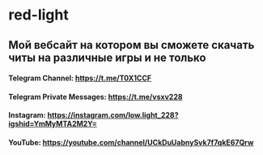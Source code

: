 # red-light
## Мой вебсайт на котором вы сможете скачать читы на различные игры и не только

#### Telegram Channel: https://t.me/T0X1CCF
#### Telegram Private Messages: https://t.me/vsxv228
#### Instagram: https://instagram.com/low.light_228?igshid=YmMyMTA2M2Y=
#### YouTube: https://youtube.com/channel/UCkDuUabnySvk7f7qkE67Qrw
